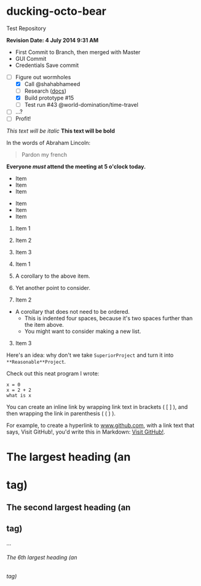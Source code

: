 ducking-octo-bear
=================

Test Repository

<b> Revision Date: 4 July 2014 9:31 AM</b>

<ul>
<li> First Commit to Branch, then merged with Master </li>
<li> GUI Commit </li>
<li> Credentials Save commit</li>
</ul>


- [ ] Figure out wormholes
  - [x] Call @shahabhameed
  - [ ] Research ([docs](http://en.wikipedia.org/wiki/Wormhole#Time_travel))
  - [x] Build prototype #15
  - [ ] Test run #43 @world-domination/time-travel
- [ ] ...?
- [ ] Profit!

*This text will be italic*
**This text will be bold**

In the words of Abraham Lincoln:

> Pardon my french

**Everyone _must_ attend the meeting at 5 o'clock today.**
* Item
* Item
* Item

- Item
- Item
- Item

1. Item 1
2. Item 2
3. Item 3

1. Item 1
  1. A corollary to the above item.
  2. Yet another point to consider.
2. Item 2
  * A corollary that does not need to be ordered.
    * This is indented four spaces, because it's two spaces further than the item above.
    * You might want to consider making a new list.
3. Item 3

Here's an idea: why don't we take `SuperiorProject` and turn it into `**Reasonable**Project`.

Check out this neat program I wrote:

```
x = 0
x = 2 + 2
what is x
```


You can create an inline link by wrapping link text in brackets ( [ ] ), and then wrapping the link in parenthesis ( ( ) ).

For example, to create a hyperlink to www.github.com, with a link text that says, Visit GitHub!, you'd write this in Markdown: [Visit GitHub!](www.github.com).

# The largest heading (an <h1> tag)
## The second largest heading (an <h2> tag)
…
###### The 6th largest heading (an <h6> tag)

